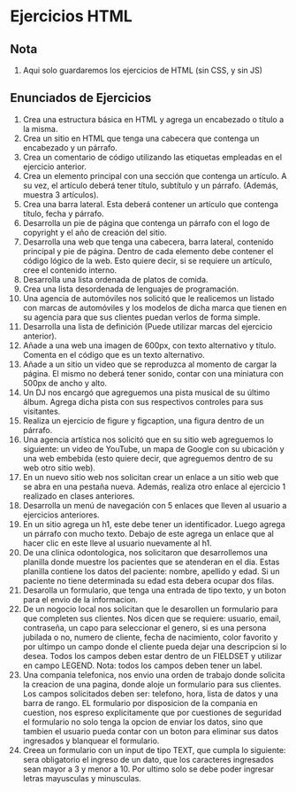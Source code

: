 # Ejercicios HTML

## Nota

1. Aqui solo guardaremos los ejercicios de HTML (sin CSS, y sin JS)


## Enunciados de Ejercicios

1. Crea una estructura básica en HTML y agrega un encabezado o título a la misma.
2. Crea un sitio en HTML que tenga una cabecera que contenga un encabezado y un párrafo.
3. Crea un comentario de código utilizando las etiquetas empleadas en el ejercicio anterior.
4. Crea un elemento principal con una sección que contenga un artículo. A su vez, el artículo deberá tener título, subtítulo y un párrafo. (Además, muestra 3 artículos).
5. Crea una barra lateral. Esta deberá contener un artículo que contenga título, fecha y párrafo.
6. Desarrolla un pie de página que contenga un párrafo con el logo de copyright y el año de creación del sitio.
7. Desarrolla una web que tenga una cabecera, barra lateral, contenido principal y pie de página. Dentro de cada elemento debe contener el código lógico de la web. Esto quiere decir, si se requiere un artículo, cree el contenido interno.
8. Desarrolla una lista ordenada de platos de comida.
9. Crea una lista desordenada de lenguajes de programación.
10. Una agencia de automóviles nos solicitó que le realicemos un listado con marcas de automóviles y los modelos de dicha marca que tienen en su agencia para que sus clientes puedan verlos de forma simple.
11. Desarrolla una lista de definición (Puede utilizar marcas del ejercicio anterior).
12. Añade a una web una imagen de 600px, con texto alternativo y título. Comenta en el código que es un texto alternativo.
13. Añade a un sitio un video que se reproduzca al momento de cargar la página. El mismo no deberá tener sonido, contar con una miniatura con 500px de ancho y alto.
14. Un DJ nos encargó que agreguemos una pista musical de su último álbum. Agrega dicha pista con sus respectivos controles para sus visitantes.
15. Realiza un ejercicio de figure y figcaption, una figura dentro de un párrafo.
16. Una agencia artística nos solicitó que en su sitio web agreguemos lo siguiente: un video de YouTube, un mapa de Google con su ubicación y una web embebida (esto quiere decir, que agreguemos dentro de su web otro sitio web).
17. En un nuevo sitio web nos solicitan crear un enlace a un sitio web que se abra en una pestaña nueva. Además, realiza otro enlace al ejercicio 1 realizado en clases anteriores.
18. Desarrolla un menú de navegación con 5 enlaces que lleven al usuario a ejercicios anteriores.
19. En un sitio agrega un h1, este debe tener un identificador. Luego agrega un párrafo con mucho texto. Debajo de este agrega un enlace que al hacer clic en este lleve al usuario nuevamente al h1.
20. De una clinica odontologica, nos solicitaron que desarrollemos una planilla donde muestre los pacientes que se atenderan en el dia. Estas planilla contiene los datos del paciente: nombre, apellido y edad. Si un paciente no tiene determinada su edad esta debera ocupar dos filas.
21. Desarolla un formulario, que tenga una entrada de tipo texto, y un boton para el envio de la informacion.
22. De un nogocio local nos solicitan que le desarollen un formulario para que completen sus clientes. Nos dicen que se requiere: usuario, email, contraseña, un capo para seleccionar el genero, si es una persona jubilada o no, numero de cliente, fecha de nacimiento, color favorito y por ultimpo un campo donde el cliente pueda dejar una descripcion si lo desea. Todos los campos deben estar dentro de un FIELDSET y utilizar en campo LEGEND. Nota: todos los campos deben tener un label.
23. Una compania telefonica, nos envio una orden de trabajo donde solicita la creacion de una pagina, donde aloje un formulario para sus clientes. Los campos solicitados deben ser: telefono, hora, lista de datos y una barra de rango. EL formulario por disposicion de la compania en cuestion, nos espreso explicitamente que por cuestiones de seguridad el formulario no solo tenga la opcion de enviar los datos, sino que tambien el usuario pueda contar con un boton para eliminar sus datos ingresados y blanquear el formulario.
24. Creea un formulario con un input de tipo TEXT, que cumpla lo siguiente: sera obligatorio el ingreso de un dato, que los caracteres ingresados sean mayor a 3 y menor a 10. Por ultimo solo se debe poder ingresar letras mayusculas y minusculas.